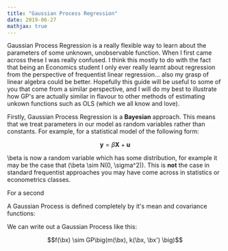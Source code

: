 ```yaml
---
title: "Gaussian Process Regression"
date: 2019-06-27
mathjax: true
---
```


<script src="https://cdn.mathjax.org/mathjax/latest/MathJax.js?config=TeX-AMS-MML_HTMLorMML" type="text/javascript"></script>

Gaussian Process Regression is a really flexible way to learn about the parameters of some unknown, unobservable function. When I first came across these I was really confused. I think this mostly to do with the fact that being an Economics student I only ever really learnt about regression from the perspective of frequentist linear regression... also my grasp of linear algebra could be better. Hopefully this guide will be useful to some of you that come from a similar perspective, and I will do my best to illustrate how GP's are actually similar in flavour to other methods of estimating unkown functions such as OLS (which we all know and love). 

Firstly, Gaussian Process Regression is a **Bayesian** approach. This means that we treat parameters in our model as random variables rather than constants. For example, for a statistical model of the following form:

$$\mathbf{y} = \beta \mathbf{X} + \mathbf{u}$$

\beta is now a random variable which has some distribution, for example it may be the case that \(\beta \sim N(0, \sigma^2)\). This is **not** the case in standard frequentist approaches you may have come across in statistics or econometrics classes. 

For a second 

A Gaussian Process is defined completely by it's mean and covariance functions:


We can write out a Gaussian Process like this:

$$f(\bx) \sim GP\big(m(\bx), k(\bx, \bx')  \big)$$

